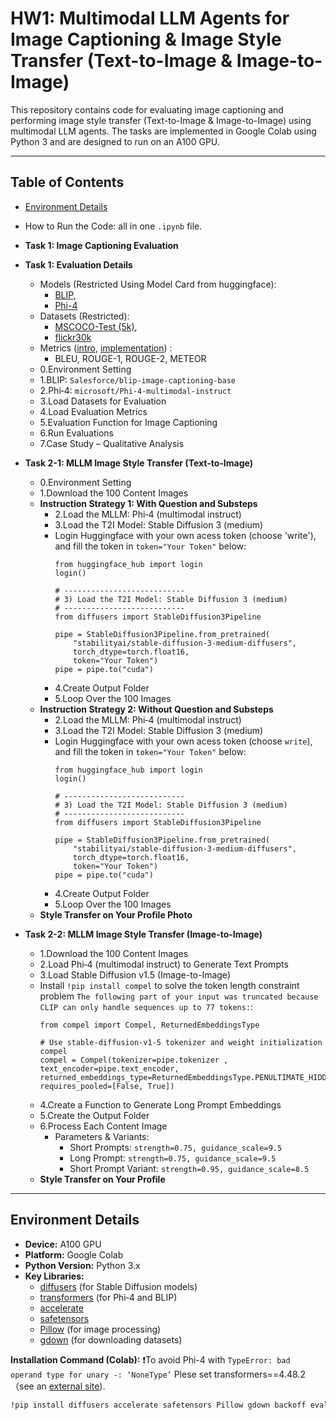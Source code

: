 # HW1: Multimodal LLM Agents for Image Captioning & Image Style Transfer (Text-to-Image & Image-to-Image)

This repository contains code for evaluating image captioning and performing image style transfer (Text-to-Image & Image-to-Image) using multimodal LLM agents. The tasks are implemented in Google Colab using Python 3 and are designed to run on an A100 GPU.

---

## Table of Contents

- [Environment Details](#environment-details)
- How to Run the Code: all in one `.ipynb` file.
- **Task 1: Image Captioning Evaluation**
- **Task 1: Evaluation Details**
   - Models (Restricted Using Model Card from huggingface):
      - [BLIP](https://huggingface.co/Salesforce/blip-image-captioning-base), 
      - [Phi-4](https://huggingface.co/microsoft/Phi-4-multimodal-instruct)
    - Datasets (Restricted): 
      - [MSCOCO-Test (5k)](https://huggingface.co/datasets/nlphuji/mscoco_2014_5k_test_image_text_retrieval), 
      - [flickr30k](https://huggingface.co/datasets/nlphuji/flickr30k)
    - Metrics ([intro](https://avinashselvam.medium.com/llm-evaluation-metrics-bleu-rogue-and-meteor-explained-a5d2b129e87f), [implementation](https://huggingface.co/docs/evaluate/index)) :
      - BLEU, ROUGE-1, ROUGE-2, METEOR 
  - 0.Environment Setting
  - 1.BLIP: `Salesforce/blip-image-captioning-base`
  - 2.Phi‑4: `microsoft/Phi-4-multimodal-instruct`
  - 3.Load Datasets for Evaluation
  - 4.Load Evaluation Metrics
  - 5.Evaluation Function for Image Captioning
  - 6.Run Evaluations
  - 7.Case Study – Qualitative Analysis
       
- **Task 2-1: MLLM Image Style Transfer (Text-to-Image)**
  - 0.Environment Setting
  - 1.Download the 100 Content Images
  - **Instruction Strategy 1: With Question and Substeps**
    - 2.Load the MLLM: Phi‑4 (multimodal instruct)
    - 3.Load the T2I Model: Stable Diffusion 3 (medium)
    - Login Huggingface with your own acess token (choose 'write'), and fill the token in `token="Your Token"` below:
      ```
      from huggingface_hub import login
      login()
      ```
      ```
      # ---------------------------
      # 3) Load the T2I Model: Stable Diffusion 3 (medium)
      # ---------------------------
      from diffusers import StableDiffusion3Pipeline

      pipe = StableDiffusion3Pipeline.from_pretrained(
          "stabilityai/stable-diffusion-3-medium-diffusers", 
          torch_dtype=torch.float16,
          token="Your Token")
      pipe = pipe.to("cuda")
      ```
    - 4.Create Output Folder
    - 5.Loop Over the 100 Images
  - **Instruction Strategy 2: Without Question and Substeps**
    - 2.Load the MLLM: Phi‑4 (multimodal instruct)
    - 3.Load the T2I Model: Stable Diffusion 3 (medium)
    - Login Huggingface with your own acess token (choose `write`), and fill the token in `token="Your Token"` below:
      ```
      from huggingface_hub import login
      login()
      ```
      ```
      # ---------------------------
      # 3) Load the T2I Model: Stable Diffusion 3 (medium)
      # ---------------------------
      from diffusers import StableDiffusion3Pipeline

      pipe = StableDiffusion3Pipeline.from_pretrained(
          "stabilityai/stable-diffusion-3-medium-diffusers", 
          torch_dtype=torch.float16,
          token="Your Token")
      pipe = pipe.to("cuda")
      ```
    - 4.Create Output Folder
    - 5.Loop Over the 100 Images
  - **Style Transfer on Your Profile Photo**
- **Task 2-2: MLLM Image Style Transfer (Image-to-Image)**
  - 1.Download the 100 Content Images
  - 2.Load Phi‑4 (multimodal instruct) to Generate Text Prompts
  - 3.Load Stable Diffusion v1.5 (Image-to-Image)
  - Install `!pip install compel` to solve the token length constraint problem `The following part of your input was truncated because CLIP can only handle sequences up to 77 tokens:`:
      ```
      from compel import Compel, ReturnedEmbeddingsType

      # Use stable-diffusion-v1-5 tokenizer and weight initialization compel
      compel = Compel(tokenizer=pipe.tokenizer , text_encoder=pipe.text_encoder, returned_embeddings_type=ReturnedEmbeddingsType.PENULTIMATE_HIDDEN_STATES_NON_NORMALIZED, requires_pooled=[False, True])
      ```
  - 4.Create a Function to Generate Long Prompt Embeddings
  - 5.Create the Output Folder
  - 6.Process Each Content Image
    - Parameters & Variants:
      - Short Prompts: `strength=0.75, guidance_scale=9.5`
      - Long Prompt: `strength=0.75, guidance_scale=9.5`
      - Short Prompt Variant: `strength=0.95, guidance_scale=8.5`
  - **Style Transfer on Your Profile**

---

## Environment Details

- **Device:** A100 GPU  
- **Platform:** Google Colab  
- **Python Version:** Python 3.x  
- **Key Libraries:**
  - [diffusers](https://github.com/huggingface/diffusers) (for Stable Diffusion models)
  - [transformers](https://github.com/huggingface/transformers) (for Phi‑4 and BLIP)
  - [accelerate](https://github.com/huggingface/accelerate)
  - [safetensors](https://github.com/huggingface/safetensors)
  - [Pillow](https://github.com/python-pillow/Pillow) (for image processing)
  - [gdown](https://github.com/wkentaro/gdown) (for downloading datasets)

**Installation Command (Colab):**
❗To avoid Phi-4 with `TypeError: bad operand type for unary -: ‘NoneType’`
Plese set transformers==4.48.2（see an [external site](https://huggingface.co/microsoft/Phi-4-multimodal-instruct/discussions/36Links)).

```bash
!pip install diffusers accelerate safetensors Pillow gdown backoff evaluate rouge_score datasets transformers==4.48.2
```
